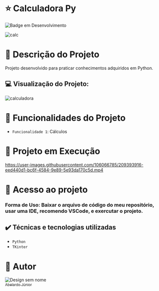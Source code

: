 # :star: Calculadora Py
![Badge em Desenvolvimento](http://img.shields.io/static/v1?label=STATUS&message=CONCLUÍDO&color=GREEN&style=for-the-badge)

![calc](https://user-images.githubusercontent.com/106066785/209393623-986f5f45-910d-4833-8b5e-dacd088faad4.png)


# :door: Descrição do Projeto

Projeto desenvolvido para praticar conhecimentos adquiridos em Python.


##  :computer:  Visualização do Projeto:

![calculadora](https://user-images.githubusercontent.com/106066785/209393699-1f31376d-22ef-4c08-999f-a9bb4144e891.png)


# :hammer: Funcionalidades do Projeto

- `Funcionalidade 1`: Cálculos


# :pushpin: Projeto em Execução


https://user-images.githubusercontent.com/106066785/209393916-eed440d1-bc6f-4584-9e89-5e93da170c5d.mp4



# 📁 Acesso ao projeto

### Forma de Uso: Baixar o arquivo de código do meu repositório, usar uma IDE, recomendo VSCode, e exercutar o projeto.

## ✔️ Técnicas e tecnologias utilizadas

- ``Python``
- ``TKinter``

# :boy: Autor
![Design sem nome](https://user-images.githubusercontent.com/106066785/209356927-d0162605-f53a-4d25-badc-7504c22785ef.png)
[<br><sub>Abelardo Júnior</sub>](https://www.linkedin.com/in/abelardo-junior/) 

